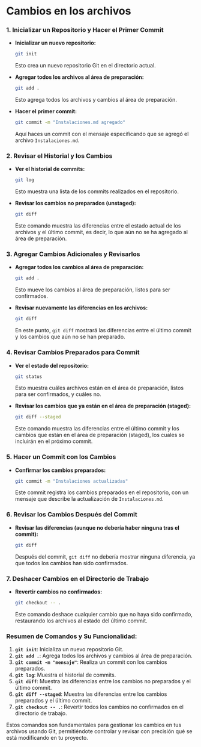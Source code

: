 # Cambios en los archivos


### **1. Inicializar un Repositorio y Hacer el Primer Commit**

- **Inicializar un nuevo repositorio:**
  ```bash
  git init
  ```
  Esto crea un nuevo repositorio Git en el directorio actual.

- **Agregar todos los archivos al área de preparación:**
  ```bash
  git add .
  ```
  Esto agrega todos los archivos y cambios al área de preparación.

- **Hacer el primer commit:**
  ```bash
  git commit -m "Instalaciones.md agregado"
  ```
  Aquí haces un commit con el mensaje especificando que se agregó el archivo `Instalaciones.md`.

### **2. Revisar el Historial y los Cambios**

- **Ver el historial de commits:**
  ```bash
  git log
  ```
  Esto muestra una lista de los commits realizados en el repositorio.

- **Revisar los cambios no preparados (unstaged):**
  ```bash
  git diff
  ```
  Este comando muestra las diferencias entre el estado actual de los archivos y el último commit, es decir, lo que aún no se ha agregado al área de preparación.

### **3. Agregar Cambios Adicionales y Revisarlos**

- **Agregar todos los cambios al área de preparación:**
  ```bash
  git add .
  ```
  Esto mueve los cambios al área de preparación, listos para ser confirmados.

- **Revisar nuevamente las diferencias en los archivos:**
  ```bash
  git diff
  ```
  En este punto, `git diff` mostrará las diferencias entre el último commit y los cambios que aún no se han preparado.

### **4. Revisar Cambios Preparados para Commit**

- **Ver el estado del repositorio:**
  ```bash
  git status
  ```
  Esto muestra cuáles archivos están en el área de preparación, listos para ser confirmados, y cuáles no.

- **Revisar los cambios que ya están en el área de preparación (staged):**
  ```bash
  git diff --staged
  ```
  Este comando muestra las diferencias entre el último commit y los cambios que están en el área de preparación (staged), los cuales se incluirán en el próximo commit.

### **5. Hacer un Commit con los Cambios**

- **Confirmar los cambios preparados:**
  ```bash
  git commit -m "Instalaciones actualizadas"
  ```
  Este commit registra los cambios preparados en el repositorio, con un mensaje que describe la actualización de `Instalaciones.md`.

### **6. Revisar los Cambios Después del Commit**

- **Revisar las diferencias (aunque no debería haber ninguna tras el commit):**
  ```bash
  git diff
  ```
  Después del commit, `git diff` no debería mostrar ninguna diferencia, ya que todos los cambios han sido confirmados.

### **7. Deshacer Cambios en el Directorio de Trabajo**

- **Revertir cambios no confirmados:**
  ```bash
  git checkout -- .
  ```
  Este comando deshace cualquier cambio que no haya sido confirmado, restaurando los archivos al estado del último commit.

### **Resumen de Comandos y Su Funcionalidad:**

1. **`git init`**: Inicializa un nuevo repositorio Git.
2. **`git add .`**: Agrega todos los archivos y cambios al área de preparación.
3. **`git commit -m "mensaje"`**: Realiza un commit con los cambios preparados.
4. **`git log`**: Muestra el historial de commits.
5. **`git diff`**: Muestra las diferencias entre los cambios no preparados y el último commit.
6. **`git diff --staged`**: Muestra las diferencias entre los cambios preparados y el último commit.
7. **`git checkout -- .`**: Revertir todos los cambios no confirmados en el directorio de trabajo.

Estos comandos son fundamentales para gestionar los cambios en tus archivos usando Git, permitiéndote controlar y revisar con precisión qué se está modificando en tu proyecto.